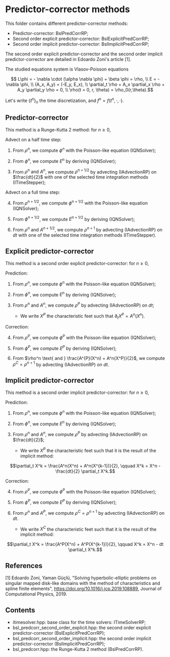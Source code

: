 # Predictor-corrector methods

This folder contains different predictor-corrector methods:
- Predictor-corrector: BslPredCorrRP;
- Second order explicit predictor-corrector: BslExplicitPredCorrRP;
- Second order implicit predictor-corrector: BslImplicitPredCorrRP;

The second order explicit predictor-corrector and the second order implicit predictor-corrector are detailed in Edoardo Zoni's article [1].


The studied equations system is Vlasov-Poisson equations

```math
 L\phi = - \nabla \cdot (\alpha \nabla \phi) + \beta \phi = \rho,
\\ E = - \nabla \phi,
\\ (A_x, A_y) = (-E_y, E_x),
\\ \partial_t \rho + A_x \partial_x \rho +  A_y \partial_y \rho = 0,
\\ \rho(t = 0, r, \theta) = \rho_0(r,\theta).
```


Let's write $`\{t^n\}_n \text{ the time discretization, and } f^n = f(t^n, \cdot, \cdot)`$.



## Predictor-corrector

This method is a Runge-Kutta 2 method: for $n\geq 0$,

Advect on a half time step:

 1. From $\rho^n$, we compute $\phi^n$ with the Poisson-like equation (IQNSolver);

 2. From $\phi^n$, we compute $E^n$ by deriving (IQNSolver);

 3. From $\rho^n \text{ and } A^n$, we compute $\rho^{n+1/2}$ by advecting (IAdvectionRP) on $\frac{dt}{2}$ with one of the selected time integration methods (ITimeStepper);

Advect on a full time step:

 4. From $\rho^{n+1/2}$, we compute $\phi^{n+1/2}$ with the Poisson-like equation (IQNSolver);

 5. From $\phi^{n+1/2}$, we compute $E^{n+1/2}$ by deriving (IQNSolver);

 6. From $\rho^n \text{ and } A^{n+1/2}$, we compute $\rho^{n+1}$ by advecting (IAdvectionRP) on $dt$ with one of the selected time integration methods (ITimeStepper).


## Explicit predictor-corrector

This method is a second order explicit predictor-corrector: for $n\geq 0$,

Prediction:

 1. From $\rho^n$, we compute $\phi^n$ with the Poisson-like equation (IQNSolver);

 2. From $\phi^n$, we compute $E^n$ by deriving (IQNSolver);

 3. From $\rho^n \text{ and } A^n$, we compute $\rho^P$ by advecting (IAdvectionRP) on $dt$;
 	- We write $X^P$ the characteristic feet such that $`\partial_t X^P = A^n(X^n)`$.

Correction:

 4. From $\rho^{P}$, we compute $\phi^{P}$ with the Poisson-like equation (IQNSolver);

 5. From $\phi^{P}$, we compute $E^{P}$ by deriving (IQNSolver);

 6. From $\rho^n \text{ and } \frac{A^{P}(X^n) + A^n(X^P)}{2}$, we compute $\rho^{C} = \rho^{n+1}$ by advecting (IAdvectionRP) on $dt$.



## Implicit predictor-corrector


This method is a second order implicit predictor-corrector: for $n\geq 0$,

Prediction:

 1. From $\rho^n$, we compute $\phi^n$ with the Poisson-like equation (IQNSolver);

 2. From $\phi^n$, we compute $E^n$ by deriving (IQNSolver);

 3. From $\rho^n \text{ and } A^n$, we compute $\rho^P$ by advecting (IAdvectionRP) on $\frac{dt}{2}$;
 	- We write $X^P$ the characteristic feet such that it is the result of the implicit method:
```math
\partial_t X^k = \frac{A^n(X^n) + A^n(X^{k-1})}{2},  \qquad  X^k = X^n - \frac{dt}{2} \partial_t X^k.
```


Correction:

 4. From $\rho^{P}$, we compute $\phi^{P}$ with the Poisson-like equation (IQNSolver);

 5. From $\phi^{P}$, we compute $E^{P}$ by deriving (IQNSolver);

 6. From $\rho^n \text{ and } A^{P}$, we compute $\rho^{C} = \rho^{n+1}$ by advecting (IAdvectionRP) on $dt$.
  	- We write $X^C$ the characteristic feet such that it is the result of the implicit method:
```math
\partial_t X^k = \frac{A^P(X^n) + A^P(X^{k-1})}{2},  \qquad  X^k = X^n - dt \partial_t X^k.
```

## References

[1] Edoardo Zoni, Yaman Güçlü, "Solving hyperbolic-elliptic problems on singular mapped disk-like domains with the
method of characteristics and spline finite elements", https://doi.org/10.1016/j.jcp.2019.108889, Journal of Computational Physics, 2019.


## Contents

 - itimesolver.hpp: base class for the time solvers: ITimeSolverRP;
 - bsl\_predcorr\_second\_order\_explicit.hpp: the second order explicit predictor-corrector (BslExplicitPredCorrRP);
 - bsl\_predcorr\_second\_order\_implicit.hpp: the second order implicit predictor-corrector (BslImplicitPredCorrRP);
 - bsl\_predcorr.hpp: the Runge-Kutta 2 method (BslPredCorrRP).


